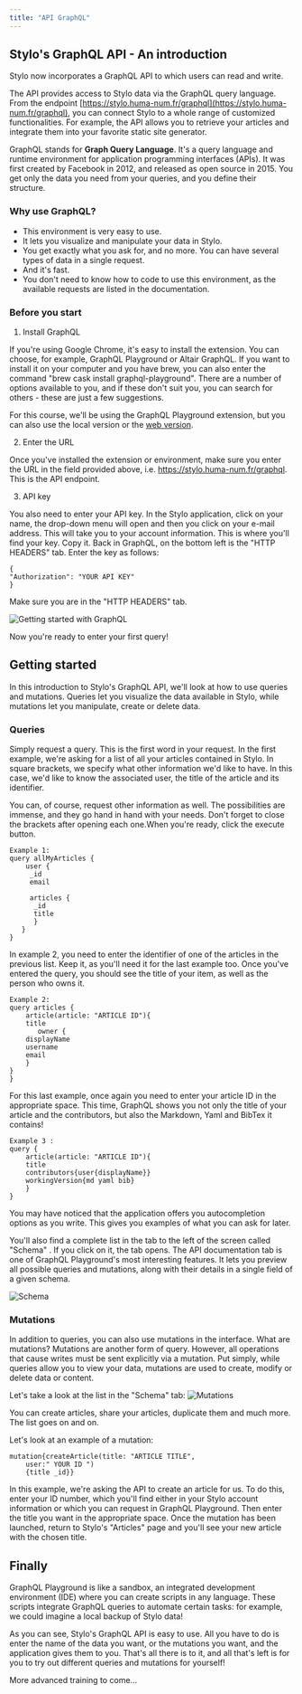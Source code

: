 ```yaml
---
title: "API GraphQL"
---
```


## Stylo's GraphQL API - An introduction

Stylo now incorporates a GraphQL API to which users can read and write.

The API provides access to Stylo data via the GraphQL query language.
From the endpoint [https://stylo.huma-num.fr/graphql](https://stylo.huma-num.fr/graphql), you can connect Stylo to a whole range of customized functionalities.
For example, the API allows you to retrieve your articles and integrate them into your favorite static site generator.

GraphQL stands for **Graph Query Language**. It's a query language and runtime environment for application programming interfaces (APIs). It was first created by Facebook in 2012, and released as open source in 2015. You get only the data you need from your queries, and you define their structure.

### Why use GraphQL?

- This environment is very easy to use. 
- It lets you visualize and manipulate your data in Stylo. 
- You get exactly what you ask for, and no more. You can have several types of data in a single request. 
- And it's fast.
- You don't need to know how to code to use this environment, as the available requests are listed in the documentation.

### Before you start

1. Install GraphQL

If you're using Google Chrome, it's easy to install the extension. You can choose, for example, GraphQL Playground or Altair GraphQL. If you want to install it on your computer and you have brew, you can also enter the command "brew cask install graphql-playground". There are a number of options available to you, and if these don't suit you, you can search for others - these are just a few suggestions. 

For this course, we'll be using the GraphQL Playground extension, but you can also use the local version or the [web version](https://legacy.graphqlbin.com/new).

2. Enter the URL

Once you've installed the extension or environment, make sure you enter the URL in the field provided above, i.e. https://stylo.huma-num.fr/graphql. This is the API endpoint.

3. API key

You also need to enter your API key. In the Stylo application, click on your name, the drop-down menu will open and then you click on your e-mail address. This will take you to your account information. This is where you'll find your key. Copy it. Back in GraphQL, on the bottom left is the "HTTP HEADERS" tab. Enter the key as follows: 

```
{
"Authorization": "YOUR API KEY" 
}
```

Make sure you are in the "HTTP HEADERS" tab.

![Getting started with GraphQL](https://upload.wikimedia.org/wikipedia/commons/2/22/Capture_d%E2%80%99%C3%A9cran_2024-01-23_181249.png)

Now you're ready to enter your first query!

## Getting started

In this introduction to Stylo's GraphQL API, we'll look at how to use queries and mutations. Queries let you visualize the data available in Stylo, while mutations let you manipulate, create or delete data.

### Queries

Simply request a query. This is the first word in your request. 
In the first example, we're asking for a list of all your articles contained in Stylo. In square brackets, we specify what other information we'd like to have. In this case, we'd like to know the associated user, the title of the article and its identifier. 

You can, of course, request other information as well. The possibilities are immense, and they go hand in hand with your needs. 
Don't forget to close the brackets after opening each one.When you're ready, click the execute button. 

```
Example 1:
query allMyArticles {
    user {
     _id
     email
     
     articles {
      _id
      title
      }
   }
}
```

In example 2, you need to enter the identifier of one of the articles in the previous list. Keep it, as you'll need it for the last example too. Once you've entered the query, you should see the title of your item, as well as the person who owns it.

``` 
Example 2:
query articles {
    article(article: "ARTICLE ID"){
    title
       owner {
    displayName
    username
    email
    }
}
}
```

For this last example, once again you need to enter your article ID in the appropriate space. This time, GraphQL shows you not only the title of your article and the contributors, but also the Markdown, Yaml and BibTex it contains! 

```
Example 3 :
query {
    article(article: "ARTICLE ID"){
    title
    contributors{user{displayName}}
    workingVersion{md yaml bib}
    }
}

```

You may have noticed that the application offers you autocompletion options as you write. This gives you examples of what you can ask for later. 

You'll also find a complete list in the tab to the left of the screen called "Schema" . If you click on it, the tab opens. 
The API documentation tab is one of GraphQL Playground's most interesting features. It lets you preview all possible queries and mutations, along with their details in a single field of a given schema.

![Schema](https://upload.wikimedia.org/wikipedia/commons/c/c6/Capture_d%E2%80%99%C3%A9cran_2024-01-23_184801.png)


### Mutations

In addition to queries, you can also use mutations in the interface. 
What are mutations? Mutations are another form of query. However, all operations that cause writes must be sent explicitly via a mutation. Put simply, while queries allow you to view your data, mutations are used to create, modify or delete data or content. 

Let's take a look at the list in the "Schema" tab: ![Mutations](https://upload.wikimedia.org/wikipedia/commons/4/48/Capture_d%E2%80%99%C3%A9cran_2024-01-23_191722.png)

You can create articles, share your articles, duplicate them and much more. The list goes on and on.

Let's look at an example of a mutation: 


```
mutation{createArticle(title: "ARTICLE TITLE",
    user:" YOUR ID ")
    {title _id}}

```

In this example, we're asking the API to create an article for us. To do this, enter your ID number, which you'll find either in your Stylo account information or which you can request in GraphQL Playground. Then enter the title you want in the appropriate space. Once the mutation has been launched, return to Stylo's "Articles" page and you'll see your new article with the chosen title. 

## Finally

GraphQL Playground is like a sandbox, an integrated development environment (IDE) where you can create scripts in any language. These scripts integrate GraphQL queries to automate certain tasks: for example, we could imagine a local backup of Stylo data!

As you can see, Stylo's GraphQL API is easy to use. All you have to do is enter the name of the data you want, or the mutations you want, and the application gives them to you. That's all there is to it, and all that's left is for you to try out different queries and mutations for yourself!

More advanced training to come...